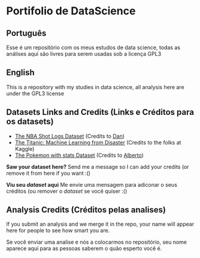 # Portifolio de DataScience

## Português
Esse é um repositório com os meus estudos de data science, todas as análises
aqui são livres para serem usadas sob a licença GPL3

## English
This is a repository with my studies in data science, all analysis here are
under the GPL3 license

## Datasets Links and Credits (Links e Créditos para os datasets)
- [The NBA Shot Logs Dataset](https://www.kaggle.com/dansbecker/nba-shot-logs) (Credits to [Dan](https://www.kaggle.com/dansbecker))
- [The Titanic: Machine Learning from Disaster](https://www.kaggle.com/c/titanic) (Credits to the folks at Kaggle)
- [The Pokemon with stats Dataset](https://www.kaggle.com/abcsds/pokemon) (Credits to [Alberto](https://www.kaggle.com/abcsds))

**Saw your dataset here?** Send me a message so I can add your credits (or remove it from here if you want :()

**Viu seu _dataset_ aqui** Me envie uma mensagem para adiconar o seus créditos (ou remover o _dataset_ se você quiser :()

## Analysis Credits (Créditos pelas analises)
If you submit an analysis and we merge it in the repo, your name will appear here for
people to see how smart you are.

Se você enviar uma analise e nós a colocarmos no repositório, seu nome aparece aqui
para as pessoas saberem o quão esperto você é.
